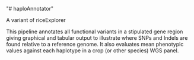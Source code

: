 "# haploAnnotator" 

A variant of riceExplorer

This pipeline annotates all functional variants in a stipulated gene region giving graphical and tabular output to illustrate where SNPs and Indels are found relative to a reference genome. It also evaluates mean phenotypic values against each haplotype in a crop (or other species) WGS panel. 
